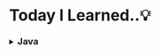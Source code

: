 # Today I Learned..💡


<details>
<summary><H3 style="display:inline">Java</H3></summary>

- 1. [JVM](./Java/JVM.md)
  </details>
